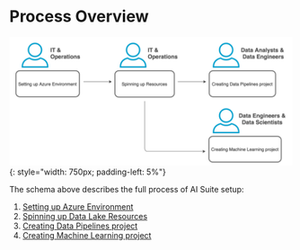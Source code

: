 # Process Overview

![](../images/process_overview.png){: style="width: 750px; padding-left: 5%"}

The schema above describes the full process of AI Suite setup:

1. [Setting up Azure Environment](azure-setup.md) 
2. [Spinning up Data Lake Resources](datalake-resources-setup.md)
3. [Creating Data Pipelines project](data-pipelines-project-setup.md)
4. [Creating Machine Learning project](ml-project-setup.md)
